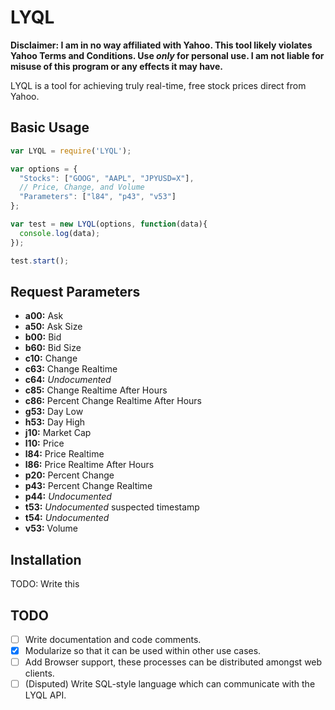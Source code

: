 # LYQL
**Disclaimer: I am in no way affiliated with Yahoo. This tool likely violates Yahoo Terms and Conditions. Use *only* for personal use. I am not liable for misuse of this program or any effects it may have.**

LYQL is a tool for achieving truly real-time, free stock prices direct from Yahoo.

## Basic Usage
```javascript
var LYQL = require('LYQL');

var options = {
  "Stocks": ["GOOG", "AAPL", "JPYUSD=X"],
  // Price, Change, and Volume
  "Parameters": ["l84", "p43", "v53"]
};

var test = new LYQL(options, function(data){
  console.log(data);
});

test.start();
```


## Request Parameters
* **a00:** Ask
* **a50:** Ask Size
* **b00:** Bid
* **b60:** Bid Size
* **c10:** Change
* **c63:** Change Realtime
* **c64:** *Undocumented*
* **c85:** Change Realtime After Hours
* **c86:** Percent Change Realtime After Hours
* **g53:** Day Low
* **h53:** Day High
* **j10:** Market Cap
* **l10:** Price
* **l84:** Price Realtime
* **l86:** Price Realtime After Hours
* **p20:** Percent Change
* **p43:** Percent Change Realtime
* **p44:** *Undocumented*
* **t53:** *Undocumented* suspected timestamp
* **t54:** *Undocumented*
* **v53:** Volume

## Installation
TODO: Write this

## TODO
- [ ] Write documentation and code comments.
- [x] Modularize so that it can be used within other use cases.
- [ ] Add Browser support, these processes can be distributed amongst web clients.
- [ ] \(Disputed\) Write SQL-style language which can communicate with the LYQL API.
